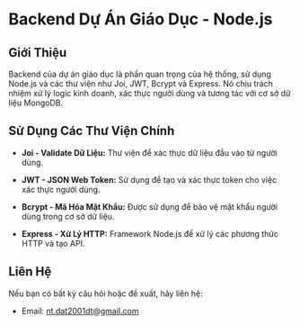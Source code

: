 # Backend Dự Án Giáo Dục - Node.js

## Giới Thiệu

Backend của dự án giáo dục là phần quan trọng của hệ thống, sử dụng Node.js và các thư viện như Joi, JWT, Bcrypt và Express. Nó chịu trách nhiệm xử lý logic kinh doanh, xác thực người dùng và tương tác với cơ sở dữ liệu MongoDB.

## Sử Dụng Các Thư Viện Chính

- **Joi - Validate Dữ Liệu:** Thư viện để xác thực dữ liệu đầu vào từ người dùng.

- **JWT - JSON Web Token:** Sử dụng để tạo và xác thực token cho việc xác thực người dùng.

- **Bcrypt - Mã Hóa Mật Khẩu:** Được sử dụng để bảo vệ mật khẩu người dùng trong cơ sở dữ liệu.

- **Express - Xử Lý HTTP:** Framework Node.js để xử lý các phương thức HTTP và tạo API.

## Liên Hệ

Nếu bạn có bất kỳ câu hỏi hoặc đề xuất, hãy liên hệ:

- Email: nt.dat2001dt@gmail.com
